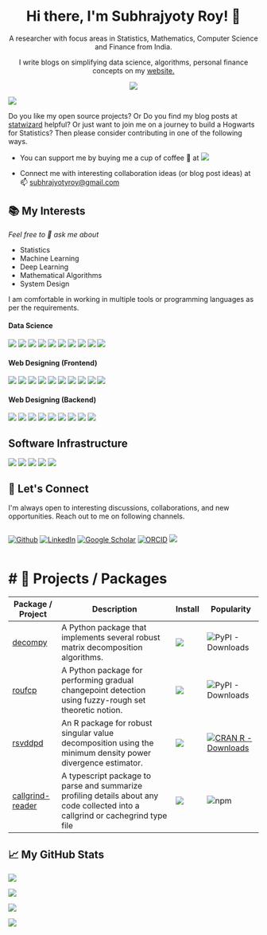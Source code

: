 <h1 align="center">
Hi there, I'm Subhrajyoty Roy! 👋
</h1>

<p align="center">
A researcher with focus areas in Statistics, Mathematics, Computer Science and Finance from India.
</p>

<div align="center">
    <p>
    I write blogs on simplifying data science, algorithms, personal finance concepts on my <a href="https://www.statwizard.in/" target="_blank">website.</a>
    </p> 
    <a href="https://www.statwizard.in/" target="_blank">
        <img src="https://www.statwizard.in/images/logo-wide-resized.png"/>
    </a>
</div>

![](https://komarev.com/ghpvc/?username=subroy13&label=Profile%20views&color=0e75b6&style=flat)

Do you like my open source projects? 
Or Do you find my blog posts at [statwizard](https://www.statwizard.in/) helpful? 
Or just want to join me on a journey to build a Hogwarts for Statistics?
Then please consider contributing in one of the following ways.

* You can support me by buying me a cup of coffee 🥤 at [![](https://img.shields.io/badge/Buy_Me_A_Coffee-FFDD00?style=for-the-badge&logo=buy-me-a-coffee&logoColor=black)](https://www.buymeacoffee.com/statwizard)

* Connect me with interesting collaboration ideas (or blog post ideas) at 📫 subhrajyotyroy@gmail.com


## 📚 My Interests

_Feel free to 💬 ask me about_

- Statistics
- Machine Learning
- Deep Learning
- Mathematical Algorithms
- System Design

I am comfortable in working in multiple tools or programming languages as per the requirements.

#### Data Science

![](https://img.shields.io/badge/Python-FFD43B?style=for-the-badge&logo=python&logoColor=blue) 
![](https://img.shields.io/badge/R-276DC3?style=for-the-badge&logo=r&logoColor=white)
![](https://img.shields.io/badge/Keras-D00000?style=for-the-badge&logo=Keras&logoColor=white) 
![](https://img.shields.io/badge/LaTeX-47A141?style=for-the-badge&logo=LaTeX&logoColor=white) 
![](https://img.shields.io/badge/Numpy-777BB4?style=for-the-badge&logo=numpy&logoColor=white) 
![](https://img.shields.io/badge/Pandas-2C2D72?style=for-the-badge&logo=pandas&logoColor=white)
![](https://img.shields.io/badge/scikit_learn-F7931E?style=for-the-badge&logo=scikit-learn&logoColor=white)
![](https://img.shields.io/badge/SciPy-654FF0?style=for-the-badge&logo=SciPy&logoColor=white)
![](https://img.shields.io/badge/TensorFlow-FF6F00?style=for-the-badge&logo=TensorFlow&logoColor=white)
![](https://img.shields.io/badge/ChatGPT-74aa9c?style=for-the-badge&logo=openai&logoColor=white)


#### Web Designing (Frontend)

![](https://img.shields.io/badge/HTML5-E34F26?style=for-the-badge&logo=html5&logoColor=white) 
![](https://img.shields.io/badge/CSS3-1572B6?style=for-the-badge&logo=css3&logoColor=white) 
![](https://img.shields.io/badge/JavaScript-323330?style=for-the-badge&logo=javascript&logoColor=F7DF1E) 
![](https://img.shields.io/badge/next%20js-000000?style=for-the-badge&logo=nextdotjs&logoColor=white)
![](https://img.shields.io/badge/Markdown-000000?style=for-the-badge&logo=markdown&logoColor=white)
![](https://img.shields.io/badge/Bootstrap-563D7C?style=for-the-badge&logo=bootstrap&logoColor=white)
![](https://img.shields.io/badge/Hugo-FF4088?style=for-the-badge&logo=hugo&logoColor=white)
![](https://img.shields.io/badge/jQuery-0769AD?style=for-the-badge&logo=jquery&logoColor=white)
![](https://img.shields.io/badge/React-20232A?style=for-the-badge&logo=react&logoColor=61DAFB)
![](https://img.shields.io/badge/Tailwind_CSS-38B2AC?style=for-the-badge&logo=tailwind-css&logoColor=white)


#### Web Designing (Backend)

![](https://img.shields.io/badge/PHP-777BB4?style=for-the-badge&logo=php&logoColor=white) 
![](https://img.shields.io/badge/Streamlit-FF4B4B?style=for-the-badge&logo=Streamlit&logoColor=white)
![](https://img.shields.io/badge/TypeScript-007ACC?style=for-the-badge&logo=typescript&logoColor=white)
![](https://img.shields.io/badge/nestjs-E0234E?style=for-the-badge&logo=nestjs&logoColor=white)
![](https://img.shields.io/badge/Django-092E20?style=for-the-badge&logo=django&logoColor=green)
![](https://img.shields.io/badge/fastapi-109989?style=for-the-badge&logo=FASTAPI&logoColor=white)
![](https://img.shields.io/badge/Flask-000000?style=for-the-badge&logo=flask&logoColor=white)
![](https://img.shields.io/badge/GraphQl-E10098?style=for-the-badge&logo=graphql&logoColor=white)
![](https://img.shields.io/badge/Node%20js-339933?style=for-the-badge&logo=nodedotjs&logoColor=white)

## Software Infrastructure

![](https://img.shields.io/badge/Docker-2CA5E0?style=for-the-badge&logo=docker&logoColor=white)
![](https://img.shields.io/badge/PostgreSQL-316192?style=for-the-badge&logo=postgresql&logoColor=white)
![](https://img.shields.io/badge/Sqlite-003B57?style=for-the-badge&logo=sqlite&logoColor=white)
![](https://img.shields.io/badge/Amazon_AWS-FF9900?style=for-the-badge&logo=amazonaws&logoColor=white)
![](https://img.shields.io/badge/Kibana-005571?style=for-the-badge&logo=Kibana&logoColor=white)


## 🤝 Let's Connect

I'm always open to interesting discussions, collaborations, and new opportunities. Reach out to me on following channels.

<div style="display: flex; gap: 20px; flex-wrap: wrap; justify-content: 'center'; align-items: 'center';">

[![Github](https://img.shields.io/github/followers/subroy13?label=Follow&style=social)](https://www.github.com/subroy13) 
[![LinkedIn](https://img.shields.io/badge/LinkedIn-0077B5?style=for-the-badge&logo=linkedin&logoColor=white)](https://www.linkedin.com/in/subroy13) 
[![Google Scholar](https://img.shields.io/badge/Google_Scholar-4285F4?style=for-the-badge&logo=google-scholar&logoColor=white)](https://scholar.google.com/citations?user=Gocm0lYAAAAJ&hl=en) 
[![ORCID](https://img.shields.io/badge/orcid-A6CE39?style=for-the-badge&logo=orcid&logoColor=white)](https://orcid.org/0000-0003-0909-5635)
[![](https://img.shields.io/badge/Gmail-D14836?style=for-the-badge&logo=gmail&logoColor=white)](mailto:subhrajyotyroy@gmail.com)

</div>



# # 🔭 Projects / Packages


| Package / Project | Description | Install | Popularity |
| ---- | ----- | ----- | ---- |
| [decompy](https://github.com/subroy13/decompy) | A Python package that implements several robust matrix decomposition algorithms. | [![](https://img.shields.io/pypi/v/decompy)](https://pypi.org/project/decompy/) | ![PyPI - Downloads](https://img.shields.io/pypi/dm/decompy) |
| [roufcp](https://github.com/subroy13/roufcp) | A Python package for performing gradual changepoint detection using fuzzy-rough set theoretic notion. | [![](https://img.shields.io/pypi/v/roufcp)](https://pypi.org/project/roufcp/) | ![PyPI - Downloads](https://img.shields.io/pypi/dm/roufcp) |
| [rsvddpd](https://github.com/subroy13/rsvddpd) | An R package for robust singular value decomposition using the minimum density power divergence estimator. | [![](https://img.shields.io/github/r-package/v/subroy13/rsvddpd)](https://cran.r-project.org/web/packages/rsvddpd/index.html) | [![CRAN R - Downloads](https://cranlogs.r-pkg.org/badges/rsvddpd)](https://cran.r-project.org/package=rsvddpd) |
| [callgrind-reader](https://github.com/subroy13/callgrind-reader) | A typescript package to parse and summarize profiling details about any code collected into a callgrind or cachegrind type file | [![](https://img.shields.io/npm/v/callgrind-reader)](https://www.npmjs.com/package/callgrind-reader) | ![npm](https://img.shields.io/npm/dm/callgrind-reader) |


## 📈 My GitHub Stats


![](https://github-profile-trophy.vercel.app/?username=subroy13&theme=dark)

![](https://github-readme-streak-stats.herokuapp.com/?user=subroy13&theme=dark)

![](https://github-readme-stats-git-masterrstaa-rickstaa.vercel.app/api?username=subroy13&theme=dark&show_icons=true&include_all_commits=true)

![](https://github-profile-summary-cards.vercel.app/api/cards/profile-details?username=subroy13&theme=dark)

